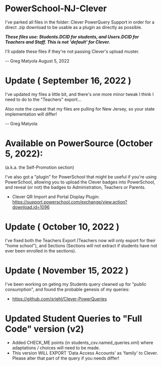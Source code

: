 # PowerSchool-NJ-Clever

I've parked all files in the folder: Clever PowerQuery Support in order for a direct .zip download to be usable as a plugin as directly as possible.

***These files use: Students.DCID for students, and Users.DCID for Teachers and Staff. This is not 'default' for Clever.***

I'll update these files if they're not passing Clever's upload muster.

-- Greg Matyola
August 5, 2022

# Update ( September 16, 2022 )

I've updated my files a little bit, and there's one more minor tweak I think I need to do to the "Teachers" export...

Also note the caveat that my files are pulling for New Jersey, so your state implementation will differ!

-- Greg Matyola

# Available on PowerSource (October 5, 2022):
(a.k.a. the Self-Promotion section)

I've also got a "plugin" for PowerSchool that might be useful if you're using PowerSchool, allowing you to upload the Clever badges into PowerSchool, and reveal (or not) the badges to Administration, Teachers or Parents.

* Clever QR Import and Portal Display Plugin:
  https://support.powerschool.com/exchange/view.action?download.id=1096

# Update ( October 10, 2022 ) 
I've fixed both the Teachers Export (Teachers now will only export for their "home school"), and Sections (Sections will not extract if students have not ever been enrolled in the sections).

# Update ( November 15, 2022 )
I've been working on geting my Students query cleaned up for "public consumption", and found the probable genesis of my queries:
* https://github.com/sriehl/Clever-PowerQueries

# Updated Student Queries to "Full Code" version (v2)
* Added CHECK_ME points (in students_csv.named_queries.xml) where adaptations / choices will need to be made.
* This version WILL EXPORT 'Data Access Accounts' as 'family' to Clever. Please alter that part of the query if you needs differ!
